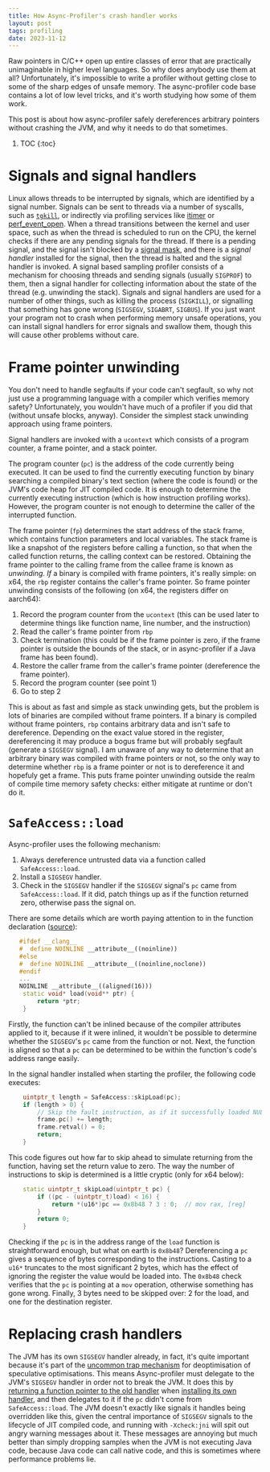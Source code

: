 ```yaml
---
title: How Async-Profiler's crash handler works
layout: post
tags: profiling
date: 2023-11-12
---
```


Raw pointers in C/C++ open up entire classes of error that are practically unimaginable in higher level languages.
So why does anybody use them at all?
Unfortunately, it's impossible to write a profiler without getting close to some of the sharp edges of unsafe memory. 
The async-profiler code base contains a lot of low level tricks, and it's worth studying how some of them work. 

This post is about how async-profiler safely dereferences arbitrary pointers without crashing the JVM, and why it needs to do that sometimes.

1. TOC
{:toc}

# Signals and signal handlers

Linux allows threads to be interrupted by signals, which are identified by a signal number.
Signals can be sent to threads via a number of syscalls, such as [`tgkill`](https://man7.org/linux/man-pages/man2/tgkill.2.html), or indirectly via profiling services like [itimer](https://man7.org/linux/man-pages/man3/setitimer.3p.html) or [perf_event_open](https://man7.org/linux/man-pages/man2/perf_event_open.2.html).
When a thread transitions between the kernel and user space, such as when the thread is scheduled to run on the CPU, the kernel checks if there are any pending signals for the thread.
If there is a pending signal, and the signal isn't blocked by a [signal mask](https://man7.org/linux/man-pages/man2/sigprocmask.2.html), and there is a _signal handler_ installed for the signal, then the thread is halted and the signal handler is invoked.
A signal based sampling profiler consists of a mechanism for choosing threads and sending signals (usually `SIGPROF`) to them, then a signal handler for collecting information about the state of the thread (e.g. unwinding the stack).
Signals and signal handlers are used for a number of other things, such as killing the process (`SIGKILL`), or signalling that something has gone wrong (`SIGSEGV`, `SIGABRT`, `SIGBUS`).
If you just want your program not to crash when performing memory unsafe operations, you can install signal handlers for error signals and swallow them, though this will cause other problems without care.    

# Frame pointer unwinding

You don't need to handle segfaults if your code can't segfault, so why not just use a programming language with a compiler which verifies memory safety?
Unfortunately, you wouldn't have much of a profiler if you did that (without unsafe blocks, anyway).
Consider the simplest stack unwinding approach using frame pointers.

Signal handlers are invoked with a `ucontext` which consists of a program counter, a frame pointer, and a stack pointer.

The program counter (`pc`) is the address of the code currently being executed.
It can be used to find the currently executing function by binary searching a compiled binary's text section (where the code is found) or the JVM's code heap for JIT compiled code.
It is enough to determine the currently executing instruction (which is how instruction profiling works).
However, the program counter is not enough to determine the caller of the interrupted function.

The frame pointer (`fp`) determines the start address of the stack frame, which contains function parameters and local variables.
The stack frame is like a snapshot of the registers before calling a function, so that when the called function returns, the calling context can be restored.
Obtaining the frame pointer to the calling frame from the callee frame is known as _unwinding_.
_If_ a binary is compiled with frame pointers, it's really simple: on x64, the `rbp` register contains the caller's frame pointer.
So frame pointer unwinding consists of the following (on x64, the registers differ on aarch64):

1. Record the program counter from the `ucontext` (this can be used later to determine things like function name, line number, and the instruction)
2. Read the caller's frame pointer from `rbp`
3. Check termination (this could be if the frame pointer is zero, if the frame pointer is outside the bounds of the stack, or in async-profiler if a Java frame has been found).
4. Restore the caller frame from the caller's frame pointer (dereference the frame pointer).
5. Record the program counter (see point 1)
6. Go to step 2

This is about as fast and simple as stack unwinding gets, but the problem is lots of binaries are compiled without frame pointers.
If a binary is compiled without frame pointers, `rbp` contains arbitrary data and isn't safe to dereference.
Depending on the exact value stored in the register, dereferencing it may produce a bogus frame but will probably segfault (generate a `SIGSEGV` signal).
I am unaware of any way to determine that an arbitrary binary was compiled with frame pointers or not, so the only way to determine whether `rbp` is a frame pointer or not is to dereference it and hopefuly get a frame.
This puts frame pointer unwinding outside the realm of compile time memory safety checks: either mitigate at runtime or don't do it.

# `SafeAccess::load`

Async-profiler uses the following mechanism:
1. Always dereference untrusted data via a function called `SafeAccess::load`.
2. Install a `SIGSEGV` handler.
3. Check in the `SIGSEGV` handler if the `SIGSEGV` signal's `pc` came from `SafeAccess::load`. If it did, patch things up as if the function returned zero, otherwise pass the signal on.

There are some details which are worth paying attention to in the function declaration ([source](https://github.com/async-profiler/async-profiler/blob/master/src/safeAccess.h#L33)):

```cpp
   #ifdef __clang__
   #  define NOINLINE __attribute__((noinline))
   #else
   #  define NOINLINE __attribute__((noinline,noclone))
   #endif
   ...
   NOINLINE __attribute__((aligned(16)))
    static void* load(void** ptr) {
        return *ptr;
    }
```

Firstly, the function can't be inlined because of the compiler attributes applied to it, because if it were inlined, it wouldn't be possible to determine whether the `SIGSEGV`'s `pc` came from the function or not.
Next, the function is aligned so that a `pc` can be determined to be within the function's code's address range easily.

In the signal handler installed when starting the profiler, the following code executes:

```cpp
    uintptr_t length = SafeAccess::skipLoad(pc);
    if (length > 0) {
        // Skip the fault instruction, as if it successfully loaded NULL
        frame.pc() += length;
        frame.retval() = 0;
        return;
    }
```

This code figures out how far to skip ahead to simulate returning from the function, having set the return value to zero.
The way the number of instructions to skip is determined is a little cryptic (only for x64 below):

```cpp
    static uintptr_t skipLoad(uintptr_t pc) {
        if ((pc - (uintptr_t)load) < 16) {
            return *(u16*)pc == 0x8b48 ? 3 : 0;  // mov rax, [reg]
        }
        return 0;
    }
```

Checking if the `pc` is in the address range of the `load` function is straightforward enough, but what on earth is `0x8b48`?
Dereferencing a `pc` gives a sequence of bytes corresponding to the instructions. 
Casting to a `u16*` truncates to the most significant 2 bytes, which has the effect of ignoring the register the value would be loaded into.
The `0x8b48` check verifies that the `pc` is pointing at a `mov` operation, otherwise something has gone wrong.
Finally, 3 bytes need to be skipped over: 2 for the load, and one for the destination register.

# Replacing crash handlers

The JVM has its own `SIGSEGV` handler already, in fact, it's quite important because it's part of the [uncommon trap mechanism](https://shipilev.net/jvm/anatomy-quarks/29-uncommon-traps/) for deoptimisation of speculative optimisations.
This means Async-profiler must delegate to the JVM's `SIGSEGV` handler in order not to break the JVM.
It does this by [returning a function pointer to the old handler](https://github.com/async-profiler/async-profiler/blob/master/src/os_linux.cpp#L255) when [installing its own handler](https://github.com/async-profiler/async-profiler/blob/master/src/profiler.cpp#L888), and then delegates to it if the `pc` didn't come from `SafeAccess::load`.
The JVM doesn't exactly like signals it handles being overridden like this, given the central importance of `SIGSEGV` signals to the lifecycle of JIT compiled code, and running with `-Xcheck:jni` will spit out angry warning messages about it. 
These messages are annoying but much better than simply dropping samples when the JVM is not executing Java code, because Java code can call native code, and this is sometimes where performance problems lie.